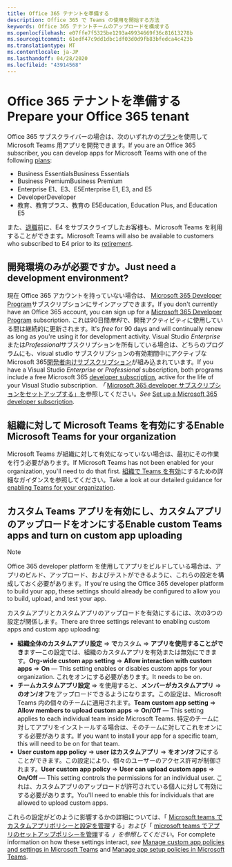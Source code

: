 ```yaml
---
title: Office 365 テナントを準備する
description: Office 365 で Teams の使用を開始する方法
keywords: Office 365 テナントチームのアップロードを構成する
ms.openlocfilehash: e07ffe7f5325be1293a49934669f36c81613278b
ms.sourcegitcommit: 61edf47c9dd1dbc1df03d0d9fb83bfedca4c423b
ms.translationtype: MT
ms.contentlocale: ja-JP
ms.lasthandoff: 04/28/2020
ms.locfileid: "43914568"
---
```

# <a name="prepare-your-office-365-tenant"></a><span data-ttu-id="4f080-104">Office 365 テナントを準備する</span><span class="sxs-lookup"><span data-stu-id="4f080-104">Prepare your Office 365 tenant</span></span>

<span data-ttu-id="4f080-105">Office 365 サブスクライバーの場合は、次のいずれかの[プラン](https://products.office.com/business/compare-more-office-365-for-business-plans)を使用して Microsoft Teams 用アプリを開発できます。</span><span class="sxs-lookup"><span data-stu-id="4f080-105">If you are an Office 365 subscriber, you can develop apps for Microsoft Teams with one of the following [plans](https://products.office.com/business/compare-more-office-365-for-business-plans):</span></span>

* <span data-ttu-id="4f080-106">Business Essentials</span><span class="sxs-lookup"><span data-stu-id="4f080-106">Business Essentials</span></span>
* <span data-ttu-id="4f080-107">Business Premium</span><span class="sxs-lookup"><span data-stu-id="4f080-107">Business Premium</span></span>
* <span data-ttu-id="4f080-108">Enterprise E1、E3、E5</span><span class="sxs-lookup"><span data-stu-id="4f080-108">Enterprise E1, E3, and E5</span></span>
* <span data-ttu-id="4f080-109">Developer</span><span class="sxs-lookup"><span data-stu-id="4f080-109">Developer</span></span>
* <span data-ttu-id="4f080-110">教育、教育プラス、教育の E5</span><span class="sxs-lookup"><span data-stu-id="4f080-110">Education, Education Plus, and Education E5</span></span>

<span data-ttu-id="4f080-111">また、[退職](https://support.office.com//article/important-information-for-office-365-enterprise-e4-customers-f9572348-43a2-43fa-a3d8-3b6c9c042147)前に、E4 をサブスクライブしたお客様も、Microsoft Teams を利用することができます。</span><span class="sxs-lookup"><span data-stu-id="4f080-111">Microsoft Teams will also be available to customers who subscribed to E4 prior to its [retirement](https://support.office.com//article/important-information-for-office-365-enterprise-e4-customers-f9572348-43a2-43fa-a3d8-3b6c9c042147).</span></span>

## <a name="just-need-a-development-environment"></a><span data-ttu-id="4f080-112">開発環境のみが必要ですか。</span><span class="sxs-lookup"><span data-stu-id="4f080-112">Just need a development environment?</span></span>

<span data-ttu-id="4f080-113">現在 Office 365 アカウントを持っていない場合は、 [Microsoft 365 Developer Program](https://developer.microsoft.com/microsoft-365/dev-program)サブスクリプションにサインアップできます。</span><span class="sxs-lookup"><span data-stu-id="4f080-113">If you don't currently have an Office 365 account, you can sign up for a [Microsoft 365 Developer Program](https://developer.microsoft.com/microsoft-365/dev-program) subscription.</span></span> <span data-ttu-id="4f080-114">これは90日間*無料*で、開発アクティビティに使用している間は継続的に更新されます。</span><span class="sxs-lookup"><span data-stu-id="4f080-114">It's *free* for 90 days and will continually renew as long as you're using it for development activity.</span></span> <span data-ttu-id="4f080-115">Visual Studio *Enterprise*または*Professional*サブスクリプションを所有している場合は、どちらのプログラムにも、visual studio サブスクリプションの有効期間中にアクティブな Microsoft 365[開発者向けサブスクリプション](https://aka.ms/MyVisualStudioBenefits)が組み込まれています。</span><span class="sxs-lookup"><span data-stu-id="4f080-115">If you have a Visual Studio *Enterprise* or *Professional* subscription, both programs include a free Microsoft 365 [developer subscription](https://aka.ms/MyVisualStudioBenefits), active for the life of your Visual Studio subscription.</span></span> <span data-ttu-id="4f080-116">*「* [Microsoft 365 developer サブスクリプションをセットアップする」を](https://docs.microsoft.com/office/developer-program/office-365-developer-program-get-started)参照してください。</span><span class="sxs-lookup"><span data-stu-id="4f080-116">*See* [Set up a Microsoft 365 developer subscription](https://docs.microsoft.com/office/developer-program/office-365-developer-program-get-started).</span></span>

## <a name="enable-microsoft-teams-for-your-organization"></a><span data-ttu-id="4f080-117">組織に対して Microsoft Teams を有効にする</span><span class="sxs-lookup"><span data-stu-id="4f080-117">Enable Microsoft Teams for your organization</span></span>

<span data-ttu-id="4f080-118">Microsoft Teams が組織に対して有効になっていない場合は、最初にその作業を行う必要があります。</span><span class="sxs-lookup"><span data-stu-id="4f080-118">If Microsoft Teams has not been enabled for your organization, you'll need to do that first.</span></span> <span data-ttu-id="4f080-119">[組織で Teams を有効](https://docs.microsoft.com/microsoftteams/enable-features-office-365)にするための詳細なガイダンスを参照してください。</span><span class="sxs-lookup"><span data-stu-id="4f080-119">Take a look at our detailed guidance for [enabling Teams for your organization](https://docs.microsoft.com/microsoftteams/enable-features-office-365).</span></span>

## <a name="enable-custom-teams-apps-and-turn-on-custom-app-uploading"></a><span data-ttu-id="4f080-120">カスタム Teams アプリを有効にし、カスタムアプリのアップロードをオンにする</span><span class="sxs-lookup"><span data-stu-id="4f080-120">Enable custom Teams apps and turn on custom app uploading</span></span>

> [!Note] 
> <span data-ttu-id="4f080-121">Office 365 developer platform を使用してアプリをビルドしている場合は、アプリのビルド、アップロード、およびテストができるように、これらの設定を構成しておく必要があります。</span><span class="sxs-lookup"><span data-stu-id="4f080-121">If you're using the Office 365 developer platform to build your app, these settings should already be configured to allow you to build, upload, and test your app.</span></span>

<span data-ttu-id="4f080-122">カスタムアプリとカスタムアプリのアップロードを有効にするには、次の3つの設定が関係します。</span><span class="sxs-lookup"><span data-stu-id="4f080-122">There are three settings relevant to enabling custom apps and custom app uploading:</span></span>

* <span data-ttu-id="4f080-123">**組織全体のカスタムアプリ設定** => **で**カスタム => **アプリを使用することができ**ます—この設定では、組織のカスタムアプリを有効または無効にできます。</span><span class="sxs-lookup"><span data-stu-id="4f080-123">**Org-wide custom app setting** => **Allow interaction with custom apps** => **On** — This setting enables or disables custom apps for your organization.</span></span> <span data-ttu-id="4f080-124">これをオンにする必要があります。</span><span class="sxs-lookup"><span data-stu-id="4f080-124">It needs to be on.</span></span> 
* <span data-ttu-id="4f080-125">**チームカスタムアプリ設定** => を使用すると、**メンバーがカスタムアプリ** => **のオン/オフ**をアップロードできるようになります。この設定は、Microsoft Teams 内の個々のチームに適用されます。</span><span class="sxs-lookup"><span data-stu-id="4f080-125">**Team custom app setting** => **Allow members to upload custom apps** => **On/Off** — This setting applies to each individual team inside Microsoft Teams.</span></span> <span data-ttu-id="4f080-126">特定のチームに対してアプリをインストールする場合は、そのチームに対してこれをオンにする必要があります。</span><span class="sxs-lookup"><span data-stu-id="4f080-126">If you want to install your app for a specific team, this will need to be on for that team.</span></span>
* <span data-ttu-id="4f080-127">**User custom app policy** => **user はカスタムアプリ** => **をオン/オフに**することができます。この設定により、個々のユーザーのアクセス許可が制御されます。</span><span class="sxs-lookup"><span data-stu-id="4f080-127">**User custom app policy** => **User can upload custom apps** => **On/Off** — This setting controls the permissions for an individual user.</span></span> <span data-ttu-id="4f080-128">これは、カスタムアプリのアップロードが許可されている個人に対して有効にする必要があります。</span><span class="sxs-lookup"><span data-stu-id="4f080-128">You'll need to enable this for individuals that are allowed to upload custom apps.</span></span>

<span data-ttu-id="4f080-129">これらの設定がどのように影響するかの詳細については、「 [Microsoft teams でカスタムアプリポリシーと設定を管理](https://docs.microsoft.com/microsoftteams/teams-custom-app-policies-and-settings)する」および「 [microsoft teams でアプリのセットアップポリシーを管理](https://docs.microsoft.com/microsoftteams/teams-app-setup-policies)する *」を参照してください*。</span><span class="sxs-lookup"><span data-stu-id="4f080-129">For complete information on how these settings interact, *see* [Manage custom app policies and settings in Microsoft Teams](https://docs.microsoft.com/microsoftteams/teams-custom-app-policies-and-settings) and [Manage app setup policies in Microsoft Teams](https://docs.microsoft.com/microsoftteams/teams-app-setup-policies).</span></span>
